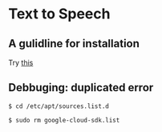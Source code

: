 # Text to Speech

## A gulidline for installation
Try [this](https://cloud.google.com/sdk/docs/install-sdk?hl=ko#deb)

##  Debbuging: duplicated error
  ```
  $ cd /etc/apt/sources.list.d
  ```

  ```
  $ sudo rm google-cloud-sdk.list
  ```
